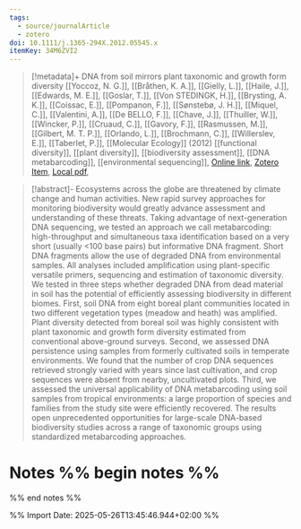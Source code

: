 ```yaml
---
tags:
  - source/journalArticle
  - zotero
doi: 10.1111/j.1365-294X.2012.05545.x
itemKey: 34M6ZVI2
---
```

>[!metadata]+
> DNA from soil mirrors plant taxonomic and growth form diversity
> [[Yoccoz, N. G.]], [[Bråthen, K. A.]], [[Gielly, L.]], [[Haile, J.]], [[Edwards, M. E.]], [[Goslar, T.]], [[Von STEDINGK, H.]], [[Brysting, A. K.]], [[Coissac, E.]], [[Pompanon, F.]], [[Sønstebø, J. H.]], [[Miquel, C.]], [[Valentini, A.]], [[De BELLO, F.]], [[Chave, J.]], [[Thuiller, W.]], [[Wincker, P.]], [[Cruaud, C.]], [[Gavory, F.]], [[Rasmussen, M.]], [[Gilbert, M. T. P.]], [[Orlando, L.]], [[Brochmann, C.]], [[Willerslev, E.]], [[Taberlet, P.]], 
> [[Molecular Ecology]] (2012)
> [[functional diversity]], [[plant diversity]], [[biodiversity assessment]], [[DNA metabarcoding]], [[environmental sequencing]], 
> [Online link](https://onlinelibrary.wiley.com/doi/abs/10.1111/j.1365-294X.2012.05545.x), [Zotero Item](zotero://select/library/items/34M6ZVI2), [Local pdf](file://C:/Users/aburg/Documents/references/zotero/storage/54BZSQZA/Yoccoz2012_DNAsoil.pdf), 

>[!abstract]-
>Ecosystems across the globe are threatened by climate change and human activities. New rapid survey approaches for monitoring biodiversity would greatly advance assessment and understanding of these threats. Taking advantage of next-generation DNA sequencing, we tested an approach we call metabarcoding: high-throughput and simultaneous taxa identification based on a very short (usually <100 base pairs) but informative DNA fragment. Short DNA fragments allow the use of degraded DNA from environmental samples. All analyses included amplification using plant-specific versatile primers, sequencing and estimation of taxonomic diversity. We tested in three steps whether degraded DNA from dead material in soil has the potential of efficiently assessing biodiversity in different biomes. First, soil DNA from eight boreal plant communities located in two different vegetation types (meadow and heath) was amplified. Plant diversity detected from boreal soil was highly consistent with plant taxonomic and growth form diversity estimated from conventional above-ground surveys. Second, we assessed DNA persistence using samples from formerly cultivated soils in temperate environments. We found that the number of crop DNA sequences retrieved strongly varied with years since last cultivation, and crop sequences were absent from nearby, uncultivated plots. Third, we assessed the universal applicability of DNA metabarcoding using soil samples from tropical environments: a large proportion of species and families from the study site were efficiently recovered. The results open unprecedented opportunities for large-scale DNA-based biodiversity studies across a range of taxonomic groups using standardized metabarcoding approaches.

# Notes %% begin notes %%

%% end notes %%




%% Import Date: 2025-05-26T13:45:46.944+02:00 %%
